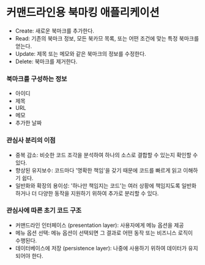 # 커맨드라인용 북마킹 애플리케이션
- Create: 새로운 북마크를 추가한다.
- Read: 기존의 북마크 정보, 모든 북카므 목록, 또는 어떤 조건에 맞는 특정 북마크를 얻는다.
- Update: 제목 또는 메모와 같은 북마크의 정보를 수정한다.
- Delete: 북마크를 제거한다.


### 북마크를 구성하는 정보
- 아이디
- 제목
- URL
- 메모
- 추가한 날짜

### 관심사 분리의 이점
- 중복 감소: 비슷한 코드 조각을 분석하여 하나의 소스로 결합할 수 있는지 확인할 수 있다.
- 향상된 유지보수: 코드마다 '명확한 책임'을 갖기 때문에 코드를 빠르게 읽고 이해하기 쉽다.
- 일반화와 확장의 용이성: '하나만 책임지는 코드'는 여러 상황에 책임지도록 일반화하거나 더 다양한 동작을 지원하기 위하여 추가로 분리할 수 있다.

### 관심사에 따른 초기 코드 구조
- 커맨드라인 인터페이스 (presentation layer): 사용자에게 메뉴 옵션을 제공
- 메뉴 옵션 선택: 메뉴 옵션이 선택되면 그 결과로 어떤 동작 또는 비즈니스 로직이 수행된다.
- 데이터베이스에 저장 (persistence layer): 나중에 사용하기 위하여 데이터가 유지되어야 한다.


